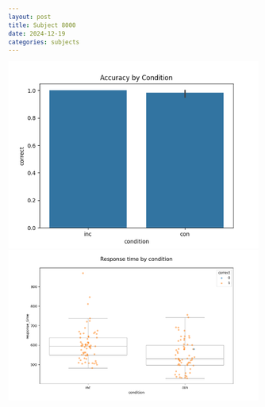 ```yaml
---
layout: post
title: Subject 8000
date: 2024-12-19
categories: subjects
---
```


![](data/8000/run-23/8000_NF_acc.png)
![](data/8000/run-23/8000_NF_rt.png)
